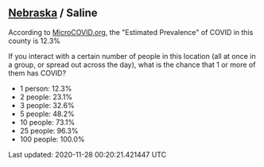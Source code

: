 
## [Nebraska](/united-states/nebraska) / Saline

According to [MicroCOVID.org](http://microcovid.org),
the "Estimated Prevalence" of COVID in this county is 12.3%

If you interact with a certain number of people in this location
(all at once in a group, or spread out across the day), what is the chance that
1 or more of them has COVID?

- 1 person: 12.3%
- 2 people: 23.1%
- 3 people: 32.6%
- 5 people: 48.2%
- 10 people: 73.1%
- 25 people: 96.3%
- 100 people: 100.0%

Last updated: 2020-11-28 00:20:21.421447 UTC
